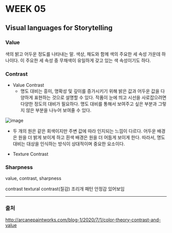# WEEK 05
## Visual languages for Storytelling
### Value
색의 밝고 어두운 정도를 나타내는 말. 색상, 채도와 함께 색의 주요한 세 속성 가운데 하나이다. 이 주요한 세 속성 중 무채색이 유일하게 갖고 있는 색 속성이기도 하다.
### Contrast
- Value Contrast
  - 명도 대비는 흥미, 명확성 및 깊이를 증가시키기 위해 밝은 값과 어두운 값을 다양하게 표현하는 것으로 설명할 수 있다. 작품이 눈에 띄고 시선을 사로잡으려면 다양한 정도의 대비가 필요하다. 명도 대비를 통해서 보여주고 싶은 부분과 그렇지 않은 부분을 나누어 보여줄 수 있다.
  
![image](https://user-images.githubusercontent.com/112941366/208166748-1bec03ea-62d9-4d86-822d-c2079d00e752.png)

  - 두 개의 원은 같은 회색이지만 주변 값에 따라 인지되는 느낌이 다르다. 어두운 배경은 원을 더 밝게 보이게 하고 흰색 배경은 원을 더 어둡게 보이게 한다. 따라서, 명도 대비는 대상을 인식하는 방식이 상대적이며 중요한 요소이다.
  
- Texture Contrast
### Sharpness
value, contrast, sharpness

contrast
textural contrast(질감)
조리개
패턴 안정감 있어보임

---

### 출처
http://arcanepaintworks.com/blog-1/2020/7/1/color-theory-contrast-and-value
